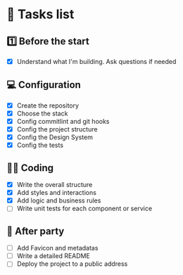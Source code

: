 # 📔 Tasks list

## 1️⃣ Before the start
- [x] Understand what I'm building. Ask questions if needed

## 💻 Configuration
- [x] Create the repository
- [x] Choose the stack
- [x] Config commitlint and git hooks
- [x] Config the project structure
- [x] Config the Design System
- [x] Config the tests

## 👨‍💻 Coding
- [x] Write the overall structure
- [x] Add styles and interactions
- [x] Add logic and business rules
- [ ] Write unit tests for each component or service

## 🎊 After party
- [ ] Add Favicon and metadatas
- [ ] Write a detailed README
- [ ] Deploy the project to a public address
